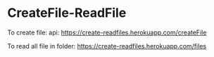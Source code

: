 # CreateFile-ReadFile

To create file: api: https://create-readfiles.herokuapp.com/createFile

To read all file in folder: https://create-readfiles.herokuapp.com/files
